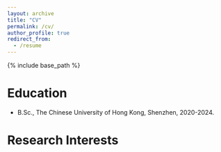 ```yaml
---
layout: archive
title: "CV"
permalink: /cv/
author_profile: true
redirect_from:
  - /resume
---
```


{% include base_path %}

Education
======
* B.Sc., The Chinese University of Hong Kong, Shenzhen, 2020-2024.

Research Interests
======
